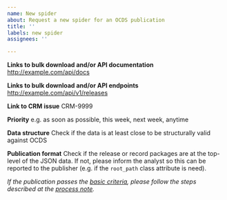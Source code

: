 ```yaml
---
name: New spider
about: Request a new spider for an OCDS publication
title: ''
labels: new spider
assignees: ''

---
```


**Links to bulk download and/or API documentation**
http://example.com/api/docs

**Links to bulk download and/or API endpoints**
http://example.com/api/v1/releases

**Link to CRM issue**
CRM-9999

**Priority**
e.g. as soon as possible, this week, next week, anytime

**Data structure**
Check if the data is at least close to be structurally valid against OCDS

**Publication format**
Check if the release or record packages are at the top-level of the JSON data. If not, please inform the analyst so this can be reported to the publisher (e.g. if the `root_path` class attribute is need).

*If the publication passes the [basic criteria](https://standard.open-contracting.org/latest/en/getting_started/quality/#basic-criteria), please follow the steps described at the [process note](https://docs.google.com/document/d/12d61HXZaD3wBYN479ShfZmc0xW29fJvmGNhkyf4xUhg/edit#heading=h.2fhb7gu8ein9).*
